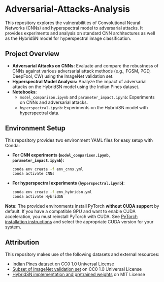 # Adversarial-Attacks-Analysis

This repository explores the vulnerabilities of Convolutional Neural Networks (CNNs) and hyperspectral model to adversarial attacks. It provides experiments and analysis on standard CNN architectures as well as the HybridSN model for hyperspectral image classification.

## Project Overview
- **Adversarial Attacks on CNNs:** Evaluate and compare the robustness of CNNs against various adversarial attack methods (e.g., FGSM, PGD, DeepFool, CW) using the ImageNet validation set.
- **Hyperspectral Model Analysis:** Analyze the impact of adversarial attacks on the HybridSN model using the Indian Pines dataset.
- **Notebooks:**
  - `model_comparison.ipynb` and `parameter_impact.ipynb`: Experiments on CNNs and adversarial attacks.
  - `hyperspectral.ipynb`: Experiments on the HybridSN model with hyperspectral data.

## Environment Setup

This repository provides two environment YAML files for easy setup with Conda:

- **For CNN experiments (`model_comparison.ipynb`, `parameter_impact.ipynb`):**
  ```sh
  conda env create -f env_cnns.yml
  conda activate CNNs
  ```
- **For hyperspectral experiments (`hyperspectral.ipynb`):**
  ```sh
  conda env create -f env_hybridsn.yml
  conda activate HybridSN
  ```

**Note:**
The provided environments install PyTorch **without CUDA support** by default. If you have a compatible GPU and want to enable CUDA acceleration, you must reinstall PyTorch with CUDA. See [PyTorch installation instructions](https://pytorch.org/get-started/locally/) and select the appropriate CUDA version for your system.

## Attribution

This repository makes use of the following datasets and external resources:
- [Indian Pines dataset](https://www.ehu.eus/ccwintco/index.php?title=Hyperspectral_Remote_Sensing_Scenes#Indian_Pines) on CC0 1.0 Universal License
- [Subset of ImageNet validation set](https://www.kaggle.com/datasets/titericz/imagenet1k-val) on CC0 1.0 Universal License 
- [HybridSN implementation and pretrained weights](https://github.com/Pancakerr/HybridSN) on MIT License
